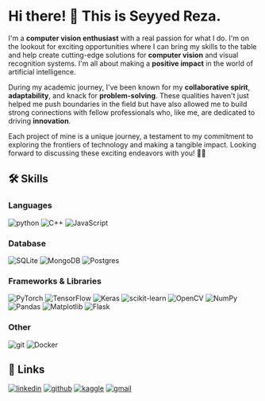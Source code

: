 # Hi there! 👋 This is Seyyed Reza.

I'm a **computer vision enthusiast** with a real passion for what I do. I'm on the lookout for exciting opportunities where I can bring my skills to the table and help create cutting-edge solutions for **computer vision** and visual recognition systems. I'm all about making a **positive impact** in the world of artificial intelligence.

During my academic journey, I've been known for my **collaborative spirit**, **adaptability**, and knack for **problem-solving**. These qualities haven't just helped me push boundaries in the field but have also allowed me to build strong connections with fellow professionals who, like me, are dedicated to driving **innovation**.

Each project of mine is a unique journey, a testament to my commitment to exploring the frontiers of technology and making a tangible impact. Looking forward to discussing these exciting endeavors with you! 🚀✨

## 🛠️ Skills

### Languages

![python](https://img.shields.io/badge/Python-14354C?style=for-the-badge&logo=python&logoColor=white)
![C++](https://img.shields.io/badge/c++-%2300599C.svg?style=for-the-badge&logo=c%2B%2B&logoColor=white)
![JavaScript](https://img.shields.io/badge/javascript-%23323330.svg?style=for-the-badge&logo=javascript&logoColor=%23F7DF1E)

### Database
![SQLite](https://img.shields.io/badge/sqlite-%2307405e.svg?style=for-the-badge&logo=sqlite&logoColor=white)
![MongoDB](https://img.shields.io/badge/MongoDB-%234ea94b.svg?style=for-the-badge&logo=mongodb&logoColor=white)
![Postgres](https://img.shields.io/badge/postgres-%23316192.svg?style=for-the-badge&logo=postgresql&logoColor=white)


### Frameworks & Libraries
![PyTorch](https://img.shields.io/badge/PyTorch-%23EE4C2C.svg?style=for-the-badge&logo=PyTorch&logoColor=white)
![TensorFlow](https://img.shields.io/badge/TensorFlow-%23FF6F00.svg?style=for-the-badge&logo=TensorFlow&logoColor=white)
![Keras](https://img.shields.io/badge/Keras-%23D00000.svg?style=for-the-badge&logo=Keras&logoColor=white)
![scikit-learn](https://img.shields.io/badge/scikit--learn-%23F7931E.svg?style=for-the-badge&logo=scikit-learn&logoColor=white)
![OpenCV](https://img.shields.io/badge/opencv-%23white.svg?style=for-the-badge&logo=opencv&logoColor=white)
![NumPy](https://img.shields.io/badge/numpy-%23013243.svg?style=for-the-badge&logo=numpy&logoColor=white)
![Pandas](https://img.shields.io/badge/pandas-%23150458.svg?style=for-the-badge&logo=pandas&logoColor=white)
![Matplotlib](https://img.shields.io/badge/Matplotlib-%23ffffff.svg?style=for-the-badge&logo=Matplotlib&logoColor=black)
![Flask](https://img.shields.io/badge/flask-%23000.svg?style=for-the-badge&logo=flask&logoColor=white)


### Other
![git](https://img.shields.io/badge/Git-DC322F?style=for-the-badge&logo=Git&logoColor=white)
![Docker](https://img.shields.io/badge/docker-%230db7ed.svg?style=for-the-badge&logo=docker&logoColor=white)


## 🔗 Links
[![linkedin](https://img.shields.io/badge/LinkedIn-0077B5?style=for-the-badge&logo=LinkedIn&logoColor=white)](https://www.linkedin.com/in/seyyedreza-moslemi)
[![github](https://img.shields.io/badge/GitHub-000000?style=for-the-badge&logo=GitHub&logoColor=white)](https://github.com/seyyedmsl82)
[![kaggle](	https://img.shields.io/badge/kaggle-2EBAF4?style=for-the-badge&logo=kaggle&logoColor=white)](https://www.kaggle.com/seyyedrezamoslemi)
[![gmail](https://img.shields.io/badge/Gmail-D14836?style=for-the-badge&logo=Gmail&logoColor=white)](mailto:https://seyyed.msl82@gmail.com)
